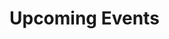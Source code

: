 # Upcoming Events

<!-- Include the output of your JavaScript code here -->
<!-- Example:
- **Event Name**: Date
- **Another Event**: Date
-->

